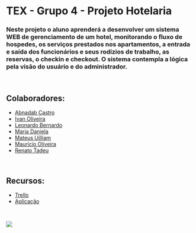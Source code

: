 # TEX - Grupo 4 - Projeto Hotelaria

### Neste projeto o aluno aprenderá a desenvolver um sistema WEB de gerenciamento de um hotel, monitorando o fluxo de hospedes, os serviços prestados nos apartamentos, a entrada e saída dos funcionários e seus rodízios de trabalho, as reservas, o checkin e checkout. O sistema contempla a lógica pela visão do usuário e do administrador.

&nbsp;

## Colaboradores:

- [Abnadab Castro](https://github.com/abnadabcastro)
- [Ivan Oliveira](https://github.com/ivantco)
- [Leonardo Bernardo](https://github.com/L-Bernardo)
- [Maria Daniela](https://github.com/mariadanielaguerra)
- [Mateus Uilliam](https://github.com/MateusUilliam)
- [Maurício Oliveira](https://github.com/mauricio-alves)
- [Renato Tadeu](https://github.com/rtof83)

&nbsp;

## Recursos:

- [Trello](https://trello.com/b/XFXaGUjH/projeto-hotel-grupo-4)
- [Aplicação](http://tex-js-grupo4.s3-website-us-east-1.amazonaws.com)

&nbsp;

![](/assets/images/logo.png)
